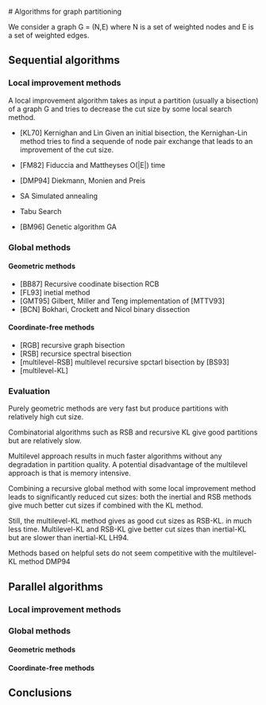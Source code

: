 # Algorithms for graph partitioning

We consider a graph G = (N,E)
 where N is a set of weighted nodes and E is a set of weighted edges.

## Sequential algorithms

### Local improvement methods

A local improvement algorithm takes as input a partition (usually  a bisection) of a graph G and tries to decrease the cut size by some local search method.

- [KL70] Kernighan and Lin
Given an initial bisection, the Kernighan-Lin method tries to find a sequende of node pair exchange that leads to an improvement of the cut size.

- [FM82] Fiduccia and Mattheyses
O(|E|) time

- [DMP94] Diekmann, Monien and Preis
- SA Simulated annealing
- Tabu Search
- [BM96] Genetic algorithm GA 

### Global methods

#### Geometric methods

- [BB87] Recursive coodinate bisection RCB
- [FL93] inetial method
- [GMT95] Gilbert, Miller and Teng implementation of [MTTV93]
- [BCN] Bokhari, Crockett and Nicol binary dissection

#### Coordinate-free methods

- [RGB] recursive graph bisection
- [RSB] recursice spectral bisection
- [multilevel-RSB] multilevel recursive spctarl bisection by [BS93]
- [multilevel-KL]

### Evaluation

Purely geometric methods are very fast but produce partitions with relatively high cut size.


Combinatorial algorithms such as RSB and recursive KL give good partitions but are relatively slow.

Multilevel approach results in much faster algorithms without any degradation in partition quality. A potential disadvantage of the multilevel approach is that is memory intensive.

Combining a recursive global method with some local improvement method leads to significantly reduced cut sizes: both the inertial and RSB methods give much better cut sizes if combined with the KL method. 

Still, the multilevel-KL method gives as good cut sizes as RSB-KL. in much less time. Multilevel-KL and RSB-KL give better cut sizes than inertial-KL but are slower than inertial-KL LH94.

Methods based on helpful sets do not seem competitive with the multilevel-KL method DMP94

## Parallel algorithms

### Local improvement methods

### Global methods

#### Geometric methods

#### Coordinate-free methods

## Conclusions

